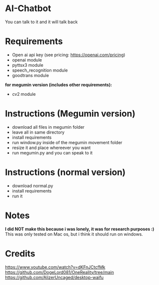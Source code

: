 # AI-Chatbot
You can talk to it and it will talk back <br>

# Requirements
- Open ai api key (see pricing: https://openai.com/pricing)
- openai module
- pyttsx3 module
- speech_recognition module
- goodtrans module

**for megumin version (includes other requirements):**
  - cv2 module

# Instructions (Megumin version)
- download all files in megumin folder
- leave all in same directory
- install requirements
- run window.py inside of the megumin movement folder
- resize it and place whereever you want
- run megumin.py and you can speak to it

# Instructions (normal version)
- download normal.py
- install requirements
- run it

# Notes
**I did NOT make this because i was lonely, it was for research purposes :)** <br>
This was only tested on Mac os, but i think it should run on windows.

# Credits
https://www.youtube.com/watch?v=dKFnJCtcfMk <br>
https://github.com/DogeLord081/OneReality/tree/main <br>
https://github.com/AlizerUncaged/desktop-waifu
